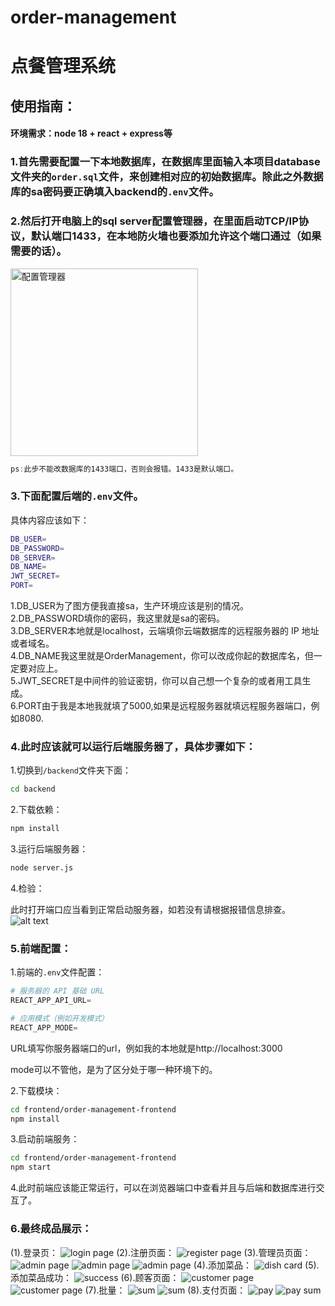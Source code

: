 # order-management
# 点餐管理系统

## 使用指南：
#### 环境需求：node 18 + react + express等
### 1.首先需要配置一下本地数据库，在数据库里面输入本项目database文件夹的`order.sql`文件，来创建相对应的初始数据库。除此之外数据库的sa密码要正确填入backend的`.env`文件。

### 2.然后打开电脑上的sql server配置管理器，在里面启动TCP/IP协议，默认端口1433，在本地防火墙也要添加允许这个端口通过（如果需要的话）。
<img src="frontend/order-management-frontend/public/image.png" alt="配置管理器" style="width:300px; height:auto;">

```js
ps:此步不能改数据库的1433端口，否则会报错。1433是默认端口。
```
### 3.下面配置后端的`.env`文件。
具体内容应该如下：
```bash
DB_USER=
DB_PASSWORD=
DB_SERVER=
DB_NAME=
JWT_SECRET=
PORT=
```
1.DB_USER为了图方便我直接sa，生产环境应该是别的情况。</br>
2.DB_PASSWORD填你的密码，我这里就是sa的密码。</br>
3.DB_SERVER本地就是localhost，云端填你云端数据库的远程服务器的 IP 地址或者域名。</br>
4.DB_NAME我这里就是OrderManagement，你可以改成你起的数据库名，但一定要对应上。</br>
5.JWT_SECRET是中间件的验证密钥，你可以自己想一个复杂的或者用工具生成。</br>
6.PORT由于我是本地我就填了5000,如果是远程服务器就填远程服务器端口，例如8080.</br>

### 4.此时应该就可以运行后端服务器了，具体步骤如下：
1.切换到`/backend`文件夹下面：</br>
```bash
cd backend
```
2.下载依赖：
```bash
npm install
```
3.运行后端服务器：
```bash
node server.js
```
4.检验：</br>

此时打开端口应当看到正常启动服务器，如若没有请根据报错信息排查。
![alt text](frontend/order-management-frontend/public/backend.png)

### 5.前端配置：
1.前端的`.env`文件配置：
```s
# 服务器的 API 基础 URL
REACT_APP_API_URL=

# 应用模式（例如开发模式）
REACT_APP_MODE=
```
URL填写你服务器端口的url，例如我的本地就是http://localhost:3000

mode可以不管他，是为了区分处于哪一种环境下的。

2.下载模块：</br>
```bash
cd frontend/order-management-frontend
npm install 
```
3.启动前端服务：
```bash
cd frontend/order-management-frontend
npm start
```
4.此时前端应该能正常运行，可以在浏览器端口中查看并且与后端和数据库进行交互了。

### 6.最终成品展示：
(1).登录页：
![login page](./frontend/order-management-frontend/public/登录页面.png)
(2).注册页面：
![register page](./frontend/order-management-frontend/public/注册页面.png)
(3).管理员页面：
![admin page](./frontend/order-management-frontend/public/管理员页面1.png)
![admin page](./frontend/order-management-frontend/public/管理员页面2.png)
![admin page](./frontend/order-management-frontend/public/管理员页面3.png)
(4).添加菜品：
![dish card](./frontend/order-management-frontend/public/添加菜品.png)
(5).添加菜品成功：
![success](./frontend/order-management-frontend/public/成功动画.png)
(6).顾客页面：
![customer page](./frontend/order-management-frontend/public/顾客页面1.png)
![customer page](./frontend/order-management-frontend/public/顾客页面2.png)
(7).批量：
![sum](./frontend/order-management-frontend/public/批量1.png)
![sum](./frontend/order-management-frontend/public/批量2.png)
(8).支付页面：
![pay](./frontend/order-management-frontend/public/支付页面.png)
![pay sum](./frontend/order-management-frontend/public/批量支付.png)